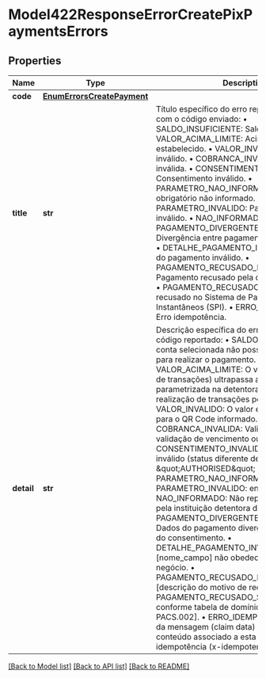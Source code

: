 # Model422ResponseErrorCreatePixPaymentsErrors

## Properties
Name | Type | Description | Notes
------------ | ------------- | ------------- | -------------
**code** | [**EnumErrorsCreatePayment**](EnumErrorsCreatePayment.md) |  | 
**title** | **str** | Título específico do erro reportado, de acordo com o código enviado:  • SALDO_INSUFICIENTE: Saldo insuficiente.  • VALOR_ACIMA_LIMITE: Acima do limite estabelecido.  • VALOR_INVALIDO: Valor inválido.  • COBRANCA_INVALIDA: Cobrança inválida.  • CONSENTIMENTO_INVALIDO: Consentimento inválido.  • PARAMETRO_NAO_INFORMADO: Parâmetro obrigatório não informado.  • PARAMETRO_INVALIDO: Parâmetro com valor inválido.  • NAO_INFORMADO: Não informado.  • PAGAMENTO_DIVERGENTE_CONSENTIMENTO: Divergência entre pagamento e consentimento.  • DETALHE_PAGAMENTO_INVALIDO: Detalhe do pagamento inválido.  • PAGAMENTO_RECUSADO_DETENTORA: Pagamento recusado pela detentora de conta.  • PAGAMENTO_RECUSADO_SPI: Pagamento recusado no Sistema de Pagamentos Instantâneos (SPI).  • ERRO_IDEMPOTENCIA: Erro idempotência.  | 
**detail** | **str** | Descrição específica do erro de acordo com o código reportado:  • SALDO_INSUFICIENTE: A conta selecionada não possui saldo suficiente para realizar o pagamento.  • VALOR_ACIMA_LIMITE: O valor (ou quantidade de transações) ultrapassa a faixa de limite parametrizada na detentora para permitir a realização de transações pelo cliente.  • VALOR_INVALIDO: O valor enviado não é válido para o QR Code informado.  • COBRANCA_INVALIDA: Validação de expiração, validação de vencimento ou Status Válido.  • CONSENTIMENTO_INVALIDO: Consentimento inválido (status diferente de \&quot;AUTHORISED\&quot; ou está expirado).  • PARAMETRO_NAO_INFORMADO: endToEndId  • PARAMETRO_INVALIDO: endToEndId  • NAO_INFORMADO: Não reportado/identificado pela instituição detentora de conta.  • PAGAMENTO_DIVERGENTE_CONSENTIMENTO: Dados do pagamento divergentes dos dados do consentimento.  • DETALHE_PAGAMENTO_INVALIDO: Parâmetro [nome_campo] não obedece às regras de negócio.  • PAGAMENTO_RECUSADO_DETENTORA: [descrição do motivo de recusa].  • PAGAMENTO_RECUSADO_SPI: [código de erro conforme tabela de domínios reason PACS.002].  • ERRO_IDEMPOTENCIA: Conteúdo da mensagem (claim data) diverge do conteúdo associado a esta chave de idempotência (x-idempotency-key).  | 

[[Back to Model list]](../README.md#documentation-for-models) [[Back to API list]](../README.md#documentation-for-api-endpoints) [[Back to README]](../README.md)

